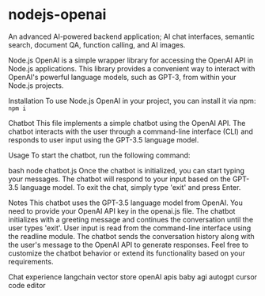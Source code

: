 # nodejs-openai

An advanced AI-powered backend application; AI chat interfaces, semantic search, document QA, function calling, and AI images.

Node.js OpenAI is a simple wrapper library for accessing the OpenAI API in Node.js applications. This library provides a convenient way to interact with OpenAI's powerful language models, such as GPT-3, from within your Node.js projects.

Installation
To use Node.js OpenAI in your project, you can install it via npm:
`npm i`

Chatbot
This file implements a simple chatbot using the OpenAI API. The chatbot interacts with the user through a command-line interface (CLI) and responds to user input using the GPT-3.5 language model.

Usage
To start the chatbot, run the following command:

bash
node chatbot.js
Once the chatbot is initialized, you can start typing your messages. The chatbot will respond to your input based on the GPT-3.5 language model. To exit the chat, simply type 'exit' and press Enter.

Notes
This chatbot uses the GPT-3.5 language model from OpenAI. You need to provide your OpenAI API key in the openai.js file.
The chatbot initializes with a greeting message and continues the conversation until the user types 'exit'.
User input is read from the command-line interface using the readline module.
The chatbot sends the conversation history along with the user's message to the OpenAI API to generate responses.
Feel free to customize the chatbot behavior or extend its functionality based on your requirements.



Chat experience
langchain
vector store
openAI apis
baby agi
autogpt
cursor code editor